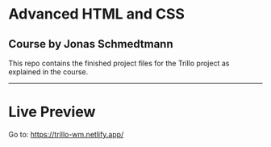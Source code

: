 # Advanced HTML and CSS 
## Course by Jonas Schmedtmann


This repo contains the finished project files for the Trillo project as explained in the course.


*****************************************************************************************************************

# Live Preview

Go to:  https://trillo-wm.netlify.app/